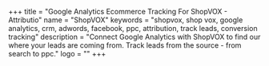 +++
title = "Google Analytics Ecommerce Tracking For ShopVOX - Attributio"
name = "ShopVOX"
keywords = "shopvox, shop vox, google analytics, crm, adwords, facebook, ppc, attribution, track leads, conversion tracking"
description = "Connect Google Analytics with ShopVOX to find our where your leads are coming from. Track leads from the source - from search to ppc."
logo = ""
+++
